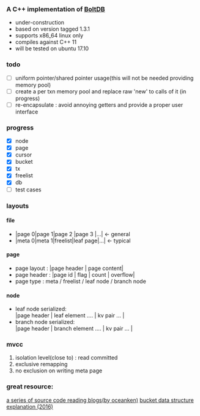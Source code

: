 ### A C++ implementation of [BoltDB](https://github.com/boltdb/bolt)
* under-construction
* based on version tagged 1.3.1
* supports x86_64 linux only
* compiles against C++ 11
* will be tested on ubuntu 17.10


### todo
- [ ] uniform pointer/shared pointer usage(this will not be needed providing memory pool)
- [ ] create a per txn memory pool and replace raw 'new' to calls of it (in progress)
- [ ] re-encapsulate : avoid annoying getters and provide a proper user interface
### progress
- [x] node
- [x] page
- [x] cursor
- [x] bucket
- [x] tx
- [x] freelist
- [x] db
- [ ] test cases

### layouts
#### file
* |page 0|page 1|page 2  |page 3   |...| <- general  
* |meta 0|meta 1|freelist|leaf page|...| <- typical
#### page
* page layout : |page header | page content|  
* page header : |page id | flag | count | overflow|  
* page type : meta / freelist / leaf node / branch node

#### node
* leaf node serialized:  
|page header | leaf element ....   | kv pair ...  |
* branch node serialized:  
|page header | branch element .... | kv pair ...  |

### mvcc
1. isolation level(close to) : read committed
2. exclusive remapping 
3. no exclusion on writing meta page

### great resource:
[a series of source code reading blogs(by oceanken)](https://www.jianshu.com/p/b86a69892990)
[bucket data structure explanation (2016)](http://www.d-kai.me/boltdb%E4%B9%8Bbucket%E4%B8%80/)